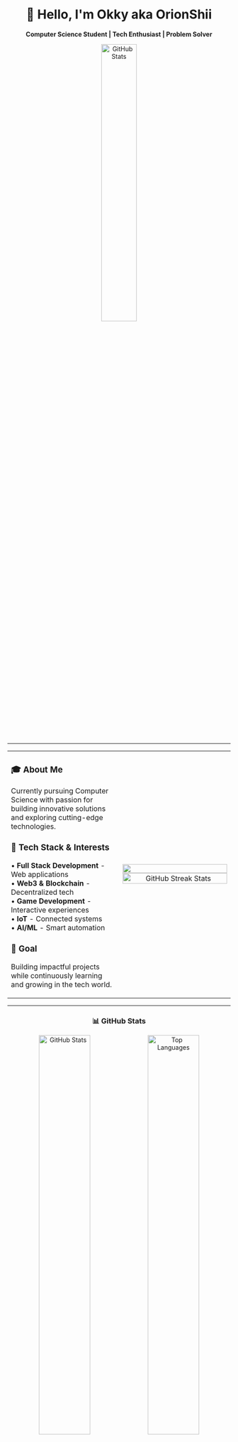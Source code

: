 <div align="center">
  
# 👋 Hello, I'm Okky aka OrionShii

**Computer Science Student | Tech Enthusiast | Problem Solver**

<img src="https://user-images.githubusercontent.com/74038190/225813708-98b745f2-7d22-48cf-9150-083f1b00d6c9.gif" alt="GitHub Stats" width="40%">

</div>

---

<table>
<tr>
<td width="50%">

### 🎓 About Me
Currently pursuing Computer Science with passion for building innovative solutions and exploring cutting-edge technologies.

### 🚀 Tech Stack & Interests
• **Full Stack Development** - Web applications  
• **Web3 & Blockchain** - Decentralized tech  
• **Game Development** - Interactive experiences  
• **IoT** - Connected systems  
• **AI/ML** - Smart automation  

### 🎯 Goal
Building impactful projects while continuously learning and growing in the tech world.

</td>
<td width="50%">

<img src="https://user-images.githubusercontent.com/74038190/212284158-e840e285-664b-44d7-b79b-e264b5e54825.gif" width="100%">

<div align="center">
<img src="https://github-readme-streak-stats.herokuapp.com/?user=OrionShiiV2&theme=react&hide_border=true" alt="GitHub Streak Stats" width="100%">
</div>

</td>
</tr>
</table>

---

<div align="center">

### 📊 GitHub Stats

<img src="https://github-readme-stats.vercel.app/api?username=OrionShiiV2&show_icons=true&theme=react&hide_border=true" alt="GitHub Stats" width="48%">
<img src="https://github-readme-stats.vercel.app/api/top-langs/?username=OrionShiiV2&layout=compact&theme=react&hide_border=true" alt="Top Languages" width="48%">

</div>

---

### 🌟 **Why I Code**

> *"Technology is not just about solving problems—it's about imagining possibilities that don't exist yet and bringing them to life through code."*

As a student, I believe in learning by doing. Every project is an opportunity to explore new technologies, tackle challenging problems, and contribute to the ever-evolving landscape of software development.

<div align="center">
  <img src="https://user-images.githubusercontent.com/74038190/212284100-561aa473-3905-4a80-b561-0d28506553ee.gif" width="250">
</div>

## <img src="https://user-images.githubusercontent.com/74038190/212284087-bbe7e430-757e-4901-90bf-4cd2ce3e1852.gif" width="30"> **Tech Stack**

<details open>
<summary><b><img src="https://user-images.githubusercontent.com/74038190/212257454-16e3712e-945a-4ca2-b238-408ad0bf87e6.gif" width="20"> Programming Languages</b></summary>
<br>
<div align="center">

| Frontend | Backend | Blockchain | Systems | Mobile |
|:--------:|:-------:|:---------:|:-------:|:------:|
| <img src="https://skillicons.dev/icons?i=js" width="50"><br>**JavaScript** | <img src="https://skillicons.dev/icons?i=python" width="50"><br>**Python** | <img src="https://cdn.jsdelivr.net/gh/devicons/devicon/icons/solidity/solidity-original.svg" width="50"><br>**Solidity** | <img src="https://skillicons.dev/icons?i=rust" width="50"><br>**Rust** | <img src="https://skillicons.dev/icons?i=ts" width="50"><br>**TypeScript** | <img src="https://skillicons.dev/icons?i=go" width="50"><br>**Go** | <img src="https://skillicons.dev/icons?i=php" width="50"><br>**PHP** | <img src="https://skillicons.dev/icons?i=ruby" width="50"><br>**Ruby** | 

</div>
</details>

<details>
<summary><b><img src="https://user-images.githubusercontent.com/74038190/212257472-08e52665-c503-4bd9-aa20-f5a4dae769b5.gif" width="20"> Frontend Frameworks & Libraries</b></summary>
<br>
<div align="center">

**JavaScript Frameworks**
<table>
<tr>
<td align="center" width="120">
<img src="https://skillicons.dev/icons?i=react" width="60"/><br>
<sub><b>React</b></sub>
</td>
<td align="center" width="120">
<img src="https://skillicons.dev/icons?i=nextjs" width="60"/><br>
<sub><b>Next.js</b></sub>
</td>
<td align="center" width="120">
<img src="https://skillicons.dev/icons?i=vue" width="60"/><br>
<sub><b>Vue.js</b></sub>
</td>
<td align="center" width="120">
<img src="https://skillicons.dev/icons?i=astro" width="60"/><br>
<sub><b>Astro</b></sub>
</td>
<td align="center" width="120">
<img src="https://skillicons.dev/icons?i=vite" width="60"/><br>
<sub><b>Vite</b></sub>
</td>
</tr>
</table>

**Styling & UI Libraries**
<table>
<tr>
<td align="center" width="120">
<img src="https://skillicons.dev/icons?i=tailwind" width="60"/><br>
<sub><b>Tailwind CSS</b></sub>
</td>
<td align="center" width="120">
<img src="https://skillicons.dev/icons?i=bootstrap" width="60"/><br>
<sub><b>Bootstrap</b></sub>
</td>
<td align="center" width="120">
<img src="https://skillicons.dev/icons?i=materialui" width="60"/><br>
<sub><b>Material-UI</b></sub>
</td>
<td align="center" width="120">
<img src="https://skillicons.dev/icons?i=sass" width="60"/><br>
<sub><b>Sass/SCSS</b></sub>
</td>
<td align="center" width="120">
<img src="https://skillicons.dev/icons?i=styledcomponents" width="60"/><br>
<sub><b>Styled Components</b></sub>
</td>
</tr>
</table>

**3D & Animation**
<table>
<tr>
<td align="center" width="120">
<img src="https://skillicons.dev/icons?i=threejs" width="60"/><br>
<sub><b>Three Js</b></sub>
</td>
<td align="center" width="120">
<img src="https://cdn.jsdelivr.net/gh/devicons/devicon/icons/d3js/d3js-original.svg" width="60"/><br>
<sub><b>D3 Js</b></sub>
</td>
</tr>
</table>

</div>
</details>

<details>
<summary><b><img src="https://user-images.githubusercontent.com/74038190/212257465-7ce8d493-cac5-494e-982a-5a9deb852c4b.gif" width="20"> Backend & APIs</b></summary>
<br>
<div align="center">

**Server Technologies**
<table>
<tr>
<td align="center" width="120">
<img src="https://skillicons.dev/icons?i=nodejs" width="60"/><br>
<sub><b>Node.js</b></sub>
</td>
<td align="center" width="120">
<img src="https://skillicons.dev/icons?i=express" width="60"/><br>
<sub><b>Express.js</b></sub>
</td>
<td align="center" width="120">
<img src="https://skillicons.dev/icons?i=fastapi" width="60"/><br>
<sub><b>FastAPI</b></sub>
</td>
<td align="center" width="120">
<img src="https://skillicons.dev/icons?i=flask" width="60"/><br>
<sub><b>Flask</b></sub>
</td>
<td align="center" width="120">
<img src="https://skillicons.dev/icons?i=laravel" width="60"/><br>
<sub><b>Laravel</b></sub>
</td>
</tr>
</table>

**API & Communication**
<table>
<tr>
<td align="center" width="120">
<img src="https://skillicons.dev/icons?i=graphql" width="60"/><br>
<sub><b>GraphQL</b></sub>
</td>
<td align="center" width="120">
<img src="https://skillicons.dev/icons?i=apollo" width="60"/><br>
<sub><b>Apollo</b></sub>
</td>
<td align="center" width="120">
<img src="https://cdn.jsdelivr.net/gh/devicons/devicon/icons/socketio/socketio-original.svg" width="60"/><br>
<sub><b>Socket.io</b></sub>
</td>
<td align="center" width="120">
<img src="https://cdn.jsdelivr.net/gh/devicons/devicon/icons/grpc/grpc-original.svg" width="60"/><br>
<sub><b>gRPC</b></sub>
</td>
<td align="center" width="120">
<img src="https://www.svgrepo.com/show/354202/postman-icon.svg" width="60"/><br>
<sub><b>Postman</b></sub>
</td>
</tr>
</table>

</div>
</details>

<details>
<summary><b><img src="https://user-images.githubusercontent.com/74038190/212257467-871d32b7-e401-42e8-a166-fcfd7baa4c6b.gif" width="20"> Web3 & Blockchain Ecosystem</b></summary>
<br>
<div align="center">
**Development Tools**
<table>
<tr>
<td align="center" width="120">
<img src="https://docs.soliditylang.org/en/v0.8.17/_static/logo.svg" width="60"/><br>
<sub><b>Solidity</b></sub>
</td>
<td align="center" width="120">
<img src="https://github.com/web3/web3.js/raw/1.x/assets/logo/web3js.jpg" width="60"/><br>
<sub><b>Web3.js</b></sub>
</td>
<td align="center" width="120">
<img src="https://docs.ethers.org/v5/static/logo.svg" width="60"/><br>
<sub><b>Ethers.js</b></sub>
</td>
<td align="center" width="120">
<img src="https://hardhat.org/_next/image?url=%2F_next%2Fstatic%2Fmedia%2Fhardhat-logo-dark.484eb916.svg&w=256&q=75" width="60"/><br>
<sub><b>Hardhat</b></sub>
</td>
<td align="center" width="120">
<img src="https://trufflesuite.com/img/truffle-logo-dark.svg" width="60"/><br>
<sub><b>Truffle</b></sub>
</td>
</tr>
<tr>
<td align="center" width="120">
<img src="https://www.openzeppelin.com/hubfs/oz-nav.svg" width="70"/><br>
<sub><b>OpenZeppelin</b></sub>
</td>
<td align="center" width="120">
<img src="https://upload.wikimedia.org/wikipedia/commons/3/36/MetaMask_Fox.svg" width="60"/><br>
<sub><b>MetaMask</b></sub>
</td>
<td align="center" width="120">
<img src="https://logosarchive.com/wp-content/uploads/2022/02/WalletConnect-logo.svg" width="70"/><br>
<sub><b>WalletConnect</b></sub>
</td>
<td align="center" width="120">
<img src="https://moralis.com/wp-content/uploads/2024/09/Moralis-Developers-Logo-Dark.webp" width="70"/><br>
<sub><b>Moralis</b></sub>
</td>
<td align="center" width="120">
<img src="https://altcoinsbox.com/wp-content/uploads/2023/03/the-graph-logo-symbol-234x300.webp" width="30"/><br>
<sub><b>The Graph</b></sub>
</td>
</tr>
</table>

</div>
</details>

<details>
<summary><b><img src="https://user-images.githubusercontent.com/74038190/212257465-7ce8d493-cac5-494e-982a-5a9deb852c4b.gif" width="20"> Trading & Finance</b></summary>
<br>
<div align="center">

**Trading Strategies**
<table>
<tr>
<td align="center" width="140">
<img src="https://user-images.githubusercontent.com/74038190/212284158-e840e285-664b-44d7-b79b-e264b5e54825.gif" width="60"/><br>
<sub><b>Algorithmic Trading</b></sub>
</td>
<td align="center" width="140">
<img src="https://cryptologos.cc/logos/bitcoin-btc-logo.png" width="60"/><br>
<sub><b>Crypto Trading</b></sub>
</td>
<td align="center" width="140">
<img src="https://user-images.githubusercontent.com/74038190/212284100-561aa473-3905-4a80-b561-0d28506553ee.gif" width="60"/><br>
<sub><b>Forex Trading</b></sub>
</td>
<td align="center" width="140">
<img src="https://user-images.githubusercontent.com/74038190/212284145-bf2c01a8-c448-4f1a-b911-996024c84606.gif" width="60"/><br>
<sub><b>DeFi Strategies</b></sub>
</td>
</tr>
</table>

**Trading Platforms & Tools**
<table>
<tr>
<td align="center" width="120">
<img src="https://www.metatrader4.com/i/logo_mt.png" width="60"/><br>
<sub><b>MetaTrader 4/5</b></sub>
</td>
<td align="center" width="120">
<img src="https://www.tradingview.com/favicon.ico" width="60"/><br>
<sub><b>TradingView</b></sub>
</td>
<td align="center" width="120">
<img src="https://cdn.jsdelivr.net/gh/devicons/devicon/icons/pandas/pandas-original.svg" width="60"/><br>
<sub><b>Pandas</b></sub>
</td>
<td align="center" width="120">
<img src="https://cdn.jsdelivr.net/gh/devicons/devicon/icons/numpy/numpy-original.svg" width="60"/><br>
<sub><b>NumPy</b></sub>
</td>
<td align="center" width="120">
<img src="https://www.ccxt.trade/img/logo.png" width="60"/><br>
<sub><b>CCXT</b></sub>
</td>
</tr>
</table>

**Analysis & Automation**
<table>
<tr>
<td align="center" width="120">
<img src="https://cdn.jsdelivr.net/gh/devicons/devicon/icons/jupyter/jupyter-original.svg" width="60"/><br>
<sub><b>Jupyter</b></sub>
</td>
<td align="center" width="120">
<img src="https://matplotlib.org/_static/favicon.ico" width="60"/><br>
<sub><b>Matplotlib</b></sub>
</td>
<td align="center" width="120">
<img src="https://seaborn.pydata.org/_static/logo-wide-lightbg.svg" width="60"/><br>
<sub><b>Seaborn</b></sub>
</td>
<td align="center" width="120">
<img src="https://plotly.com/favicon.ico" width="60"/><br>
<sub><b>Plotly</b></sub>
</td>
<td align="center" width="120">
<img src="https://www.tensorflow.org/images/tf_logo_social.png" width="60"/><br>
<sub><b>TensorFlow</b></sub>
</td>
</tr>
</table>

</div>
</details>

<details>
<summary><b><img src="https://user-images.githubusercontent.com/74038190/212281775-b468df30-4edc-4bf8-a4ee-f52e1aaddc86.gif" width="20"> Game Development Studio</b></summary>
<br>
<div align="center">

**Game Engines**
<table>
<tr>
<td align="center" width="120">
<img src="https://skillicons.dev/icons?i=unity" width="60"/><br>
<sub><b>Unity</b></sub>
</td>
<td align="center" width="120">
<img src="https://skillicons.dev/icons?i=unreal" width="60"/><br>
<sub><b>Unreal Engine</b></sub>
</td>
<td align="center" width="120">
<img src="https://skillicons.dev/icons?i=godot" width="60"/><br>
<sub><b>Godot</b></sub>
</td>
<td align="center" width="120">
<img src="https://cdn.jsdelivr.net/gh/devicons/devicon/icons/csharp/csharp-original.svg" width="60"/><br>
<sub><b>MonoGame</b></sub>
</td>
<td align="center" width="120">
<img src="https://threejs.org/files/favicon.ico" width="60"/><br>
<sub><b>Three.js</b></sub>
</td>
</tr>
</table>

**3D Modeling & Design**
<table>
<tr>
<td align="center" width="120">
<img src="https://skillicons.dev/icons?i=blender" width="60"/><br>
<sub><b>Blender</b></sub>
</td>
<td align="center" width="120">
<img src="https://skillicons.dev/icons?i=maya" width="60"/><br>
<sub><b>Maya</b></sub>
</td>
<td align="center" width="120">
<img src="https://skillicons.dev/icons?i=photoshop" width="60"/><br>
<sub><b>Photoshop</b></sub>
</td>
<td align="center" width="120">
<img src="https://skillicons.dev/icons?i=illustrator" width="60"/><br>
<sub><b>Illustrator</b></sub>
</td>
<td align="center" width="120">
<img src="https://cdn.worldvectorlogo.com/logos/substance-painter.svg" width="60"/><br>
<sub><b>Substance Painter</b></sub>
</td>
</tr>
</table>

**Programming Languages**
<table>
<tr>
<td align="center" width="120">
<img src="https://skillicons.dev/icons?i=cs" width="60"/><br>
<sub><b>C#</b></sub>
</td>
<td align="center" width="120">
<img src="https://skillicons.dev/icons?i=cpp" width="60"/><br>
<sub><b>C++</b></sub>
</td>
<td align="center" width="120">
<img src="https://skillicons.dev/icons?i=python" width="60"/><br>
<sub><b>Python</b></sub>
</td>
<td align="center" width="120">
<img src="https://skillicons.dev/icons?i=js" width="60"/><br>
<sub><b>JavaScript</b></sub>
</td>
<td align="center" width="120">
<img src="https://cdn.jsdelivr.net/gh/devicons/devicon/icons/gdscript/gdscript-original.svg" width="60"/><br>
<sub><b>GDScript</b></sub>
</td>
</tr>
</table>

</div>
</details>

<details>
<summary><b><img src="https://user-images.githubusercontent.com/74038190/212257460-738ff738-247f-4445-a718-cdd0ca76e2db.gif" width="20"> Databases & Cloud Infrastructure</b></summary>
<br>
<div align="center">

**Databases**
<table>
<tr>
<td align="center" width="120">
<img src="https://skillicons.dev/icons?i=postgresql" width="60"/><br>
<sub><b>PostgreSQL</b></sub>
</td>
<td align="center" width="120">
<img src="https://skillicons.dev/icons?i=mongodb" width="60"/><br>
<sub><b>MongoDB</b></sub>
</td>
<td align="center" width="120">
<img src="https://skillicons.dev/icons?i=redis" width="60"/><br>
<sub><b>Redis</b></sub>
</td>
<td align="center" width="120">
<img src="https://skillicons.dev/icons?i=sqlite" width="60"/><br>
<sub><b>SQLite</b></sub>
</td>
<td align="center" width="120">
<img src="https://skillicons.dev/icons?i=mysql" width="60"/><br>
<sub><b>MySQL</b></sub>
</td>
</tr>
<tr>
<td align="center" width="120">
<img src="https://skillicons.dev/icons?i=firebase" width="60"/><br>
<sub><b>Firebase</b></sub>
</td>
<td align="center" width="120">
<img src="https://skillicons.dev/icons?i=supabase" width="60"/><br>
<sub><b>Supabase</b></sub>
</td>
<td align="center" width="120">
<img src="https://skillicons.dev/icons?i=cassandra" width="60"/><br>
<sub><b>Cassandra</b></sub>
</td>
<td align="center" width="120">
<img src="https://skillicons.dev/icons?i=dynamodb" width="60"/><br>
<sub><b>DynamoDB</b></sub>
</td>
<td align="center" width="120">
<img src="https://cdn.jsdelivr.net/gh/devicons/devicon/icons/neo4j/neo4j-original.svg" width="60"/><br>
<sub><b>Neo4j</b></sub>
</td>
</tr>
</table>

**Cloud & DevOps**
<table>
<tr>
<td align="center" width="120">
<img src="https://skillicons.dev/icons?i=aws" width="60"/><br>
<sub><b>AWS</b></sub>
</td>
<td align="center" width="120">
<img src="https://skillicons.dev/icons?i=gcp" width="60"/><br>
<sub><b>Google Cloud</b></sub>
</td>
<td align="center" width="120">
<img src="https://skillicons.dev/icons?i=azure" width="60"/><br>
<sub><b>Azure</b></sub>
</td>
<td align="center" width="120">
<img src="https://skillicons.dev/icons?i=docker" width="60"/><br>
<sub><b>Docker</b></sub>
</td>
<td align="center" width="120">
<img src="https://skillicons.dev/icons?i=kubernetes" width="60"/><br>
<sub><b>Kubernetes</b></sub>
</td>
</tr>
<tr>
<td align="center" width="120">
<img src="https://skillicons.dev/icons?i=vercel" width="60"/><br>
<sub><b>Vercel</b></sub>
</td>
<td align="center" width="120">
<img src="https://skillicons.dev/icons?i=netlify" width="60"/><br>
<sub><b>Netlify</b></sub>
</td>
<td align="center" width="120">
<img src="https://skillicons.dev/icons?i=heroku" width="60"/><br>
<sub><b>Heroku</b></sub>
</td>
<td align="center" width="120">
<img src="https://skillicons.dev/icons?i=jenkins" width="60"/><br>
<sub><b>Jenkins</b></sub>
</td>
<td align="center" width="120">
<img src="https://skillicons.dev/icons?i=githubactions" width="60"/><br>
<sub><b>GitHub Actions</b></sub>
</td>
</tr>
</table>

**Monitoring & Tools**
<table>
<tr>
<td align="center" width="120">
<img src="https://skillicons.dev/icons?i=prometheus" width="60"/><br>
<sub><b>Prometheus</b></sub>
</td>
<td align="center" width="120">
<img src="https://skillicons.dev/icons?i=grafana" width="60"/><br>
<sub><b>Grafana</b></sub>
</td>
<td align="center" width="120">
<img src="https://cdn.jsdelivr.net/gh/devicons/devicon/icons/elasticsearch/elasticsearch-original.svg" width="60"/><br>
<sub><b>Elasticsearch</b></sub>
</td>
<td align="center" width="120">
<img src="https://skillicons.dev/icons?i=nginx" width="60"/><br>
<sub><b>Nginx</b></sub>
</td>
<td align="center" width="120">
<img src="https://cdn.jsdelivr.net/gh/devicons/devicon/icons/apache/apache-original.svg" width="60"/><br>
<sub><b>Apache</b></sub>
</td>
</tr>
</table>

</div>
</details>

<details>
<summary><b><img src="https://user-images.githubusercontent.com/74038190/212257454-16e3712e-945a-4ca2-b238-408ad0bf87e6.gif" width="20"> Development Tools & Version Control</b></summary>
<br>
<div align="center">

**Version Control & Collaboration**
<table>
<tr>
<td align="center" width="120">
<img src="https://skillicons.dev/icons?i=git" width="60"/><br>
<sub><b>Git</b></sub>
</td>
<td align="center" width="120">
<img src="https://skillicons.dev/icons?i=github" width="60"/><br>
<sub><b>GitHub</b></sub>
</td>
<td align="center" width="120">
<img src="https://skillicons.dev/icons?i=gitlab" width="60"/><br>
<sub><b>GitLab</b></sub>
</td>
<td align="center" width="120">
<img src="https://cdn.jsdelivr.net/gh/devicons/devicon/icons/bitbucket/bitbucket-original.svg" width="60"/><br>
<sub><b>Bitbucket</b></sub>
</td>
<td align="center" width="120">
<img src="https://skillicons.dev/icons?i=githubactions" width="60"/><br>
<sub><b>GitHub Actions</b></sub>
</td>
</tr>
</table>

**IDE & Editors**
<table>
<tr>
<td align="center" width="120">
<img src="https://skillicons.dev/icons?i=vscode" width="60"/><br>
<sub><b>VS Code</b></sub>
</td>
<td align="center" width="120">
<img src="https://skillicons.dev/icons?i=webstorm" width="60"/><br>
<sub><b>WebStorm</b></sub>
</td>
<td align="center" width="120">
<img src="https://skillicons.dev/icons?i=pycharm" width="60"/><br>
<sub><b>PyCharm</b></sub>
</td>
<td align="center" width="120">
<img src="https://skillicons.dev/icons?i=androidstudio" width="60"/><br>
<sub><b>Android Studio</b></sub>
</td>
<td align="center" width="120">
<img src="https://skillicons.dev/icons?i=xcode" width="60"/><br>
<sub><b>Xcode</b></sub>
</td>
</tr>
<tr>
<td align="center" width="120">
<img src="https://skillicons.dev/icons?i=vim" width="60"/><br>
<sub><b>Vim</b></sub>
</td>
<td align="center" width="120">
<img src="https://skillicons.dev/icons?i=neovim" width="60"/><br>
<sub><b>Neovim</b></sub>
</td>
<td align="center" width="120">
<img src="https://skillicons.dev/icons?i=idea" width="60"/><br>
<sub><b>IntelliJ IDEA</b></sub>
</td>
<td align="center" width="120">
<img src="https://skillicons.dev/icons?i=visualstudio" width="60"/><br>
<sub><b>Visual Studio</b></sub>
</td>
<td align="center" width="120">
<img src="https://skillicons.dev/icons?i=sublime" width="60"/><br>
<sub><b>Sublime Text</b></sub>
</td>
</tr>
</table>

**Package Managers & Build Tools**
<table>
<tr>
<td align="center" width="120">
<img src="https://skillicons.dev/icons?i=npm" width="60"/><br>
<sub><b>npm</b></sub>
</td>
<td align="center" width="120">
<img src="https://skillicons.dev/icons?i=yarn" width="60"/><br>
<sub><b>Yarn</b></sub>
</td>
<td align="center" width="120">
<img src="https://skillicons.dev/icons?i=pnpm" width="60"/><br>
<sub><b>pnpm</b></sub>
</td>
<td align="center" width="120">
<img src="https://skillicons.dev/icons?i=webpack" width="60"/><br>
<sub><b>Webpack</b></sub>
</td>
<td align="center" width="120">
<img src="https://skillicons.dev/icons?i=vite" width="60"/><br>
<sub><b>Vite</b></sub>
</td>
</tr>
<tr>
<td align="center" width="120">
<img src="https://skillicons.dev/icons?i=rollup" width="60"/><br>
<sub><b>Rollup</b></sub>
</td>
<td align="center" width="120">
<img src="https://skillicons.dev/icons?i=esbuild" width="60"/><br>
<sub><b>esbuild</b></sub>
</td>
<td align="center" width="120">
<img src="https://skillicons.dev/icons?i=turborepo" width="60"/><br>
<sub><b>Turborepo</b></sub>
</td>
<td align="center" width="120">
<img src="https://skillicons.dev/icons?i=babel" width="60"/><br>
<sub><b>Babel</b></sub>
</td>
<td align="center" width="120">
<img src="https://skillicons.dev/icons?i=eslint" width="60"/><br>
<sub><b>ESLint</b></sub>
</td>
</tr>
</table>

</div>
</details>

<details>
<summary><b><img src="https://user-images.githubusercontent.com/74038190/212257468-1e9a91f1-b626-4baa-b15d-5c385b1974d7.gif" width="20"> AI & Machine Learning</b></summary>
<br>
<div align="center">

**Machine Learning Frameworks**
<table>
<tr>
<td align="center" width="120">
<img src="https://skillicons.dev/icons?i=tensorflow" width="60"/><br>
<sub><b>TensorFlow</b></sub>
</td>
<td align="center" width="120">
<img src="https://skillicons.dev/icons?i=pytorch" width="60"/><br>
<sub><b>PyTorch</b></sub>
</td>
<td align="center" width="120">
<img src="https://upload.wikimedia.org/wikipedia/commons/0/05/Scikit_learn_logo_small.svg" width="60"/><br>
<sub><b>Scikit-learn</b></sub>
</td>
<td align="center" width="120">
<img src="https://keras.io/img/logo.png" width="60"/><br>
<sub><b>Keras</b></sub>
</td>
<td align="center" width="120">
<img src="https://huggingface.co/front/assets/huggingface_logo-noborder.svg" width="60"/><br>
<sub><b>Hugging Face</b></sub>
</td>
</tr>
</table>

**Data Science & Analytics**
<table>
<tr>
<td align="center" width="120">
<img src="https://cdn.jsdelivr.net/gh/devicons/devicon/icons/pandas/pandas-original.svg" width="60"/><br>
<sub><b>Pandas</b></sub>
</td>
<td align="center" width="120">
<img src="https://cdn.jsdelivr.net/gh/devicons/devicon/icons/numpy/numpy-original.svg" width="60"/><br>
<sub><b>NumPy</b></sub>
</td>
<td align="center" width="120">
<img src="https://matplotlib.org/_static/favicon.ico" width="60"/><br>
<sub><b>Matplotlib</b></sub>
</td>
<td align="center" width="120">
<img src="https://seaborn.pydata.org/_static/logo-wide-lightbg.svg" width="60"/><br>
<sub><b>Seaborn</b></sub>
</td>
<td align="center" width="120">
<img src="https://plotly.com/favicon.ico" width="60"/><br>
<sub><b>Plotly</b></sub>
</td>
</tr>
</table>

**AI Development Tools**
<table>
<tr>
<td align="center" width="120">
<img src="https://skillicons.dev/icons?i=opencv" width="60"/><br>
<sub><b>OpenCV</b></sub>
</td>
<td align="center" width="120">
<img src="https://cdn.jsdelivr.net/gh/devicons/devicon/icons/jupyter/jupyter-original.svg" width="60"/><br>
<sub><b>Jupyter</b></sub>
</td>
<td align="center" width="120">
<img src="https://upload.wikimedia.org/wikipedia/commons/d/d0/Google_Colaboratory_SVG_Logo.svg" width="60"/><br>
<sub><b>Google Colab</b></sub>
</td>
<td align="center" width="120">
<img src="https://www.langchain.com/favicon.ico" width="60"/><br>
<sub><b>LangChain</b></sub>
</td>
<td align="center" width="120">
<img src="https://openai.com/favicon.ico" width="60"/><br>
<sub><b>OpenAI API</b></sub>
</td>
</tr>
</table>

</div>
</details>

<details>
<summary><b><img src="https://user-images.githubusercontent.com/74038190/212257465-7ce8d493-cac5-494e-982a-5a9deb852c4b.gif" width="20"> Testing & Quality Assurance</b></summary>
<br>
<div align="center">

**Testing Frameworks**
<table>
<tr>
<td align="center" width="120">
<img src="https://skillicons.dev/icons?i=jest" width="60"/><br>
<sub><b>Jest</b></sub>
</td>
<td align="center" width="120">
<img src="https://skillicons.dev/icons?i=cypress" width="60"/><br>
<sub><b>Cypress</b></sub>
</td>
<td align="center" width="120">
<img src="https://skillicons.dev/icons?i=selenium" width="60"/><br>
<sub><b>Selenium</b></sub>
</td>
<td align="center" width="120">
<img src="https://skillicons.dev/icons?i=playwright" width="60"/><br>
<sub><b>Playwright</b></sub>
</td>
<td align="center" width="120">
<img src="https://testing-library.com/img/octopus-128x128.png" width="60"/><br>
<sub><b>Testing Library</b></sub>
</td>
</tr>
<tr>
<td align="center" width="120">
<img src="https://vitest.dev/logo.svg" width="60"/><br>
<sub><b>Vitest</b></sub>
</td>
<td align="center" width="120">
<img src="https://cdn.jsdelivr.net/gh/devicons/devicon/icons/pytest/pytest-original.svg" width="60"/><br>
<sub><b>Pytest</b></sub>
</td>
<td align="center" width="120">
<img src="https://skillicons.dev/icons?i=postman" width="60"/><br>
<sub><b>Postman</b></sub>
</td>
<td align="center" width="120">
<img src="https://insomnia.rest/images/favicon.png" width="60"/><br>
<sub><b>Insomnia</b></sub>
</td>
<td align="center" width="120">
<img src="https://www.storybook.js.org/images/logos/icon-storybook.png" width="60"/><br>
<sub><b>Storybook</b></sub>
</td>
</tr>
</table>

</div>
</details>

---

## <img src="https://user-images.githubusercontent.com/74038190/212284087-bbe7e430-757e-4901-90bf-4cd2ce3e1852.gif" width="30"> **Connect & Collaborate**

<div align="center">
  <a href="https://linkedin.com/in/okkytw">
    <img src="https://cdn.dribbble.com/userupload/19914420/file/original-fa73e948d55a3424ad17c41c939c4059.gif" width="100"/>
  </a>
  <a href="https://x.com/Okky_Dev">
    <img src="https://www.menosfios.com/wp-content/uploads/2016/07/Twitter_GIF.gif" width="150"/>
  </a>
  <a href="https://discordapp.com/users/499857987339288576">
    <img src="https://i.pinimg.com/originals/e7/ab/03/e7ab03bac23eb9b3f5bd67ba27ca7b08.gif" width="120"/>
  </a>
  <a href="https://www.facebook.com/zennshii05">
    <img src="https://i.pinimg.com/originals/cb/d4/56/cbd45614b43ab8321ac8140dc54863bb.gif" width="100"/>
  </a>
</div>

<br>

---

## <img src="https://user-images.githubusercontent.com/74038190/212284087-bbe7e430-757e-4901-90bf-4cd2ce3e1852.gif" width="30"> **Support My Innovation**

<div align="center">
  <a href="https://ko-fi.com/orionshiiv2">
    <img src="https://user-images.githubusercontent.com/74038190/212284126-944d1ce8-102c-4eb4-9621-11c0b8723fdb.gif" width="180"/>
  </a>
  <br><br>
  <a href="https://buymeacoffee.com/orionshiiv2">
    <img src="https://img.shields.io/badge/Buy%20Me%20A%20Coffee-FFDD00?style=for-the-badge&logo=buy-me-a-coffee&logoColor=black" alt="Buy Me A Coffee"/>
  </a>
  <a href="https://github.com/sponsors/OrionshiiV2">
    <img src="https://img.shields.io/badge/GitHub%20Sponsors-EA4AAA?style=for-the-badge&logo=github-sponsors&logoColor=white" alt="GitHub Sponsors"/>
  </a>
</div>

---

<div align="center">
  <img src="https://user-images.githubusercontent.com/74038190/212284087-bbe7e430-757e-4901-90bf-4cd2ce3e1852.gif" width="25"/>
  <b>"The future belongs to those who code it"</b>
  <img src="https://user-images.githubusercontent.com/74038190/212284087-bbe7e430-757e-4901-90bf-4cd2ce3e1852.gif" width="25"/>
</div>

<br>

<div align="center">
  <sub>Crafted with ❤️, powered by ☕, and driven by 🚀</sub>
  <br><br>
  <img src="https://komarev.com/ghpvc/?username=OrionshiiV2&label=Profile%20Views&color=00d4ff&style=flat-square&labelColor=0d1117" alt="Profile views" />
  <img src="https://img.shields.io/github/followers/OrionshiiV2?label=Followers&style=flat-square&color=00d4ff&labelColor=0d1117" alt="GitHub Badge">
  <img src="https://img.shields.io/github/stars/OrionshiiV2?affiliations=OWNER%2CCOLLABORATOR&style=flat-square&color=00d4ff&labelColor=0d1117" alt="GitHub Stars">
</div>
